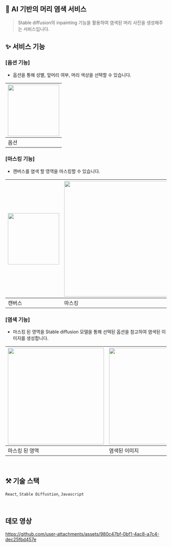 ## 🚀 AI 기반의 머리 염색 서비스
>  Stable diffusion의 inpainting 기능을 활용하여 염색된 머리 사진을 생성해주는 서비스입니다.

## ✨ 서비스 기능

### [옵션 기능]
- 옵션을 통해 성별, 앞머리 여부, 머리 색상을 선택할 수 있습니다.

| <img src="https://github.com/user-attachments/assets/c2b90d9d-2165-4182-b059-d6207b949800" width="160"/> |
| --- |
| 옵션 |

### [마스킹 기능]
- 캔버스를 염색 할 영역을 마스킹할 수 있습니다.

| <img src="https://github.com/user-attachments/assets/817bf3ab-b5ad-44e0-89dc-1023373b1b42" width="160"/> | <img src="https://github.com/user-attachments/assets/d180060a-90d8-43ad-a6fd-96b350c982d4" width="360"/> |
| --- | --- |
| 캔버스 | 마스킹 |


### [염색 기능]
- 마스킹 된 영역을 Stable diffusion 모델을 통해 선택된 옵션을 참고하여 염색된 이미지를 생성합니다.

| <img width="300" src="https://github.com/user-attachments/assets/3e76c198-de40-4996-b466-309d3fd51c00" /> | <img width="300" src="https://github.com/user-attachments/assets/537ba5dc-38a9-4043-8614-522f90b6a905" /> |
| --- | --- |
| 마스킹 된 영역 | 염색된 이미지 | 

</br>

## ⚒️ 기술 스택
`React`, `Stable Diffustion`, `Javascript`

</br>

## 데모 영상

https://github.com/user-attachments/assets/980c47bf-0bf1-4ac8-a7c4-dec25fbd457e

